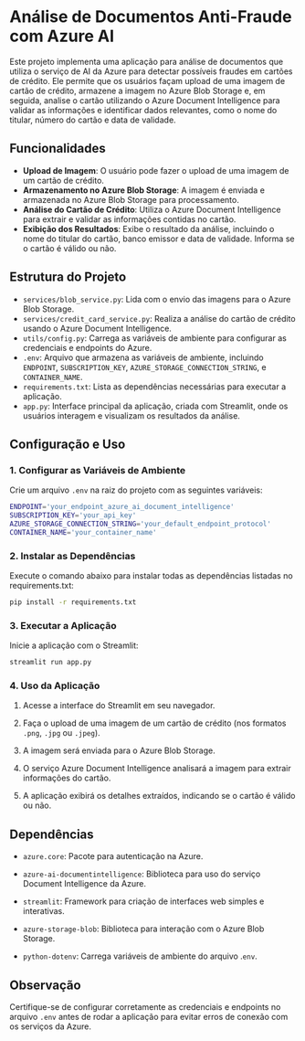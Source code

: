 # Análise de Documentos Anti-Fraude com Azure AI

Este projeto implementa uma aplicação para análise de documentos que utiliza o serviço de AI da Azure para detectar possíveis fraudes em cartões de crédito. Ele permite que os usuários façam upload de uma imagem de cartão de crédito, armazene a imagem no Azure Blob Storage e, em seguida, analise o cartão utilizando o Azure Document Intelligence para validar as informações e identificar dados relevantes, como o nome do titular, número do cartão e data de validade.

## Funcionalidades

- **Upload de Imagem**: O usuário pode fazer o upload de uma imagem de um cartão de crédito.
- **Armazenamento no Azure Blob Storage**: A imagem é enviada e armazenada no Azure Blob Storage para processamento.
- **Análise do Cartão de Crédito**: Utiliza o Azure Document Intelligence para extrair e validar as informações contidas no cartão.
- **Exibição dos Resultados**: Exibe o resultado da análise, incluindo o nome do titular do cartão, banco emissor e data de validade. Informa se o cartão é válido ou não.

## Estrutura do Projeto

- `services/blob_service.py`: Lida com o envio das imagens para o Azure Blob Storage.
- `services/credit_card_service.py`: Realiza a análise do cartão de crédito usando o Azure Document Intelligence.
- `utils/config.py`: Carrega as variáveis de ambiente para configurar as credenciais e endpoints do Azure.
- `.env`: Arquivo que armazena as variáveis de ambiente, incluindo `ENDPOINT`, `SUBSCRIPTION_KEY`, `AZURE_STORAGE_CONNECTION_STRING`, e `CONTAINER_NAME`.
- `requirements.txt`: Lista as dependências necessárias para executar a aplicação.
- `app.py`: Interface principal da aplicação, criada com Streamlit, onde os usuários interagem e visualizam os resultados da análise.

## Configuração e Uso

### 1. Configurar as Variáveis de Ambiente

Crie um arquivo `.env` na raiz do projeto com as seguintes variáveis:

```bash
ENDPOINT='your_endpoint_azure_ai_document_intelligence'
SUBSCRIPTION_KEY='your_api_key'
AZURE_STORAGE_CONNECTION_STRING='your_default_endpoint_protocol'
CONTAINER_NAME='your_container_name'
```

### 2. Instalar as Dependências

Execute o comando abaixo para instalar todas as dependências listadas no requirements.txt:

```bash
pip install -r requirements.txt
```

### 3. Executar a Aplicação

Inicie a aplicação com o Streamlit:

```bash
streamlit run app.py
```

### 4. Uso da Aplicação

1. Acesse a interface do Streamlit em seu navegador.

2. Faça o upload de uma imagem de um cartão de crédito (nos formatos `.png`, `.jpg` ou `.jpeg`).

3. A imagem será enviada para o Azure Blob Storage.

4. O serviço Azure Document Intelligence analisará a imagem para extrair informações do cartão.

5. A aplicação exibirá os detalhes extraídos, indicando se o cartão é válido ou não.

## Dependências

- `azure.core`: Pacote para autenticação na Azure.

- `azure-ai-documentintelligence`: Biblioteca para uso do serviço Document Intelligence da Azure.

- `streamlit`: Framework para criação de interfaces web simples e interativas.

- `azure-storage-blob`: Biblioteca para interação com o Azure Blob Storage.

- `python-dotenv`: Carrega variáveis de ambiente do arquivo .`env`.

## Observação

Certifique-se de configurar corretamente as credenciais e endpoints no arquivo `.env` antes de rodar a aplicação para evitar erros de conexão com os serviços da Azure.